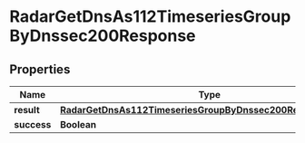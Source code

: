 

# RadarGetDnsAs112TimeseriesGroupByDnssec200Response


## Properties

| Name | Type | Description | Notes |
|------------ | ------------- | ------------- | -------------|
|**result** | [**RadarGetDnsAs112TimeseriesGroupByDnssec200ResponseResult**](RadarGetDnsAs112TimeseriesGroupByDnssec200ResponseResult.md) |  |  |
|**success** | **Boolean** |  |  |



